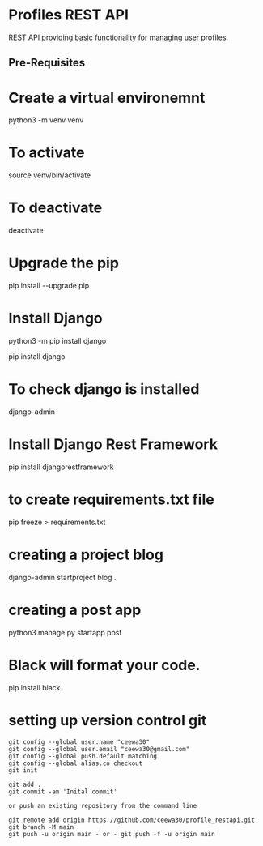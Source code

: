 # Profiles REST API

REST API providing basic functionality for managing user profiles.

## Pre-Requisites

# Create a virtual environemnt

python3 -m venv venv

# To activate

source venv/bin/activate

# To deactivate

deactivate

# Upgrade the pip

pip install --upgrade pip

# Install Django

python3 -m pip install django

pip install django

# To check django is installed

django-admin

# Install Django Rest Framework

pip install djangorestframework

# to create requirements.txt file

pip freeze > requirements.txt

# creating a project blog

django-admin startproject blog .

# creating a post app

python3 manage.py startapp post

# Black will format your code.

pip install black


 # setting up version control git

    git config --global user.name "ceewa30"
    git config --global user.email "ceewa30@gmail.com"
    git config --global push.default matching
    git config --global alias.co checkout
    git init

    git add .
    git commit -am 'Inital commit'

    or push an existing repository from the command line

    git remote add origin https://github.com/ceewa30/profile_restapi.git
    git branch -M main
    git push -u origin main - or - git push -f -u origin main